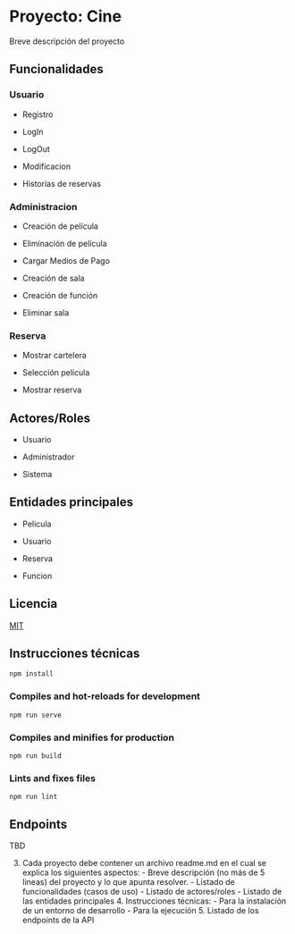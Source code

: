 # Proyecto: Cine

Breve descripción del proyecto


## Funcionalidades

### Usuario

- Registro

- LogIn

- LogOut

- Modificacion

- Historias de reservas

### Administracion
- Creación de película 

- Eliminación de película 

- Cargar Medios de Pago 

- Creación de sala 

- Creación de función 

- Eliminar sala 

### Reserva

- Mostrar cartelera 

- Selección película 

- Mostrar reserva 

  
## Actores/Roles

- Usuario

- Administrador

- Sistema

  
## Entidades principales

- Pelicula

- Usuario

- Reserva

- Funcion

## Licencia

[MIT](https://choosealicense.com/licenses/mit/)

## Instrucciones técnicas

```
npm install
```

### Compiles and hot-reloads for development
```
npm run serve
```

### Compiles and minifies for production
```
npm run build
```

### Lints and fixes files
```
npm run lint
```

## Endpoints

TBD




 3. Cada proyecto debe contener un archivo readme.md en el cual se explica los siguientes aspectos: - Breve descripción (no más de 5 lineas) del proyecto y lo que apunta resolver. - Listado de funcionalidades (casos de uso) - Listado de actores/roles - Listado de las entidades principales 4. Instrucciones técnicas: - Para la instalación de un entorno de desarrollo - Para la ejecución 5. Listado de los endpoints de la API 
